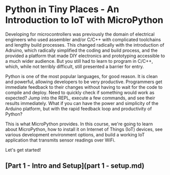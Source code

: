 # Python in Tiny Places - An Introduction to IoT with MicroPython



Developing for microcontrollers was previously the domain of electrical engineers who used assembler and/or C/C++ with complicated toolchains and lengthy build processes. This changed radically with the introduction of Adruino, which radically simplified the coding and build process, and the provided a platform that made DIY electronics and prototyping accessible to a much wider audience. But you still had to learn to program in C/C++, which, while not terribly difficult, still presented a barrier for entry.

Python is one of the most popular languages, for good reason. It is clean and powerful, allowing developers to be very productive. Programmers get immediate feedback to their changes without having to wait for the code to compile and deploy. Need to quickly check if something would work as expected? Jump into the REPL, execute a few commands, and see their results immediately. What if you can have the power and simplicity of the Arduino platform, but with the rapid feedback loop and productivity of Python?

This is what MicroPython provides. In this course, we're going to learn about MicroPython, how to install it on Internet of Things (IoT) devices, see various development environment options, and build a working IoT application that transmits sensor readings over WiFi.

Let's get started!



## [Part 1 - Intro and Setup](part 1 - setup.md) 